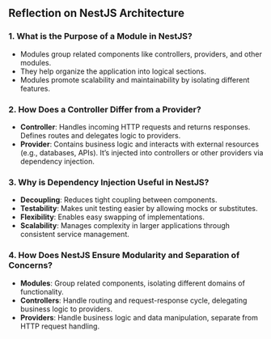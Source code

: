 ## **Reflection on NestJS Architecture**

### **1. What is the Purpose of a Module in NestJS?**
- Modules group related components like controllers, providers, and other modules.
- They help organize the application into logical sections.
- Modules promote scalability and maintainability by isolating different features.

### **2. How Does a Controller Differ from a Provider?**
- **Controller**: Handles incoming HTTP requests and returns responses. Defines routes and delegates logic to providers.
- **Provider**: Contains business logic and interacts with external resources (e.g., databases, APIs). It’s injected into controllers or other providers via dependency injection.

### **3. Why is Dependency Injection Useful in NestJS?**
- **Decoupling**: Reduces tight coupling between components.
- **Testability**: Makes unit testing easier by allowing mocks or substitutes.
- **Flexibility**: Enables easy swapping of implementations.
- **Scalability**: Manages complexity in larger applications through consistent service management.

### **4. How Does NestJS Ensure Modularity and Separation of Concerns?**
- **Modules**: Group related components, isolating different domains of functionality.
- **Controllers**: Handle routing and request-response cycle, delegating business logic to providers.
- **Providers**: Handle business logic and data manipulation, separate from HTTP request handling.
